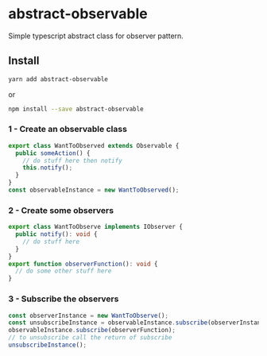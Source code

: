 # abstract-observable
Simple typescript abstract class for observer pattern.
## Install
```bash
yarn add abstract-observable
```
or
```bash
npm install --save abstract-observable
```

### 1 - Create an observable class
```ts
export class WantToObserved extends Observable {
  public someAction() {
    // do stuff here then notify
    this.notify();
  }
}
const observableInstance = new WantToObserved();
```
### 2 - Create some observers
```ts
export class WantToObserve implements IObserver {
  public notify(): void {
    // do stuff here
  }
}
export function observerFunction(): void {
  // do some other stuff here
}
```
### 3 - Subscribe the observers
```ts
const observerInstance = new WantToObserve();
const unsubscribeInstance = observableInstance.subscribe(observerInstance);
observableInstance.subscribe(observerFunction);
// to unsubscribe call the return of subscribe
unsubscribeInstance();
